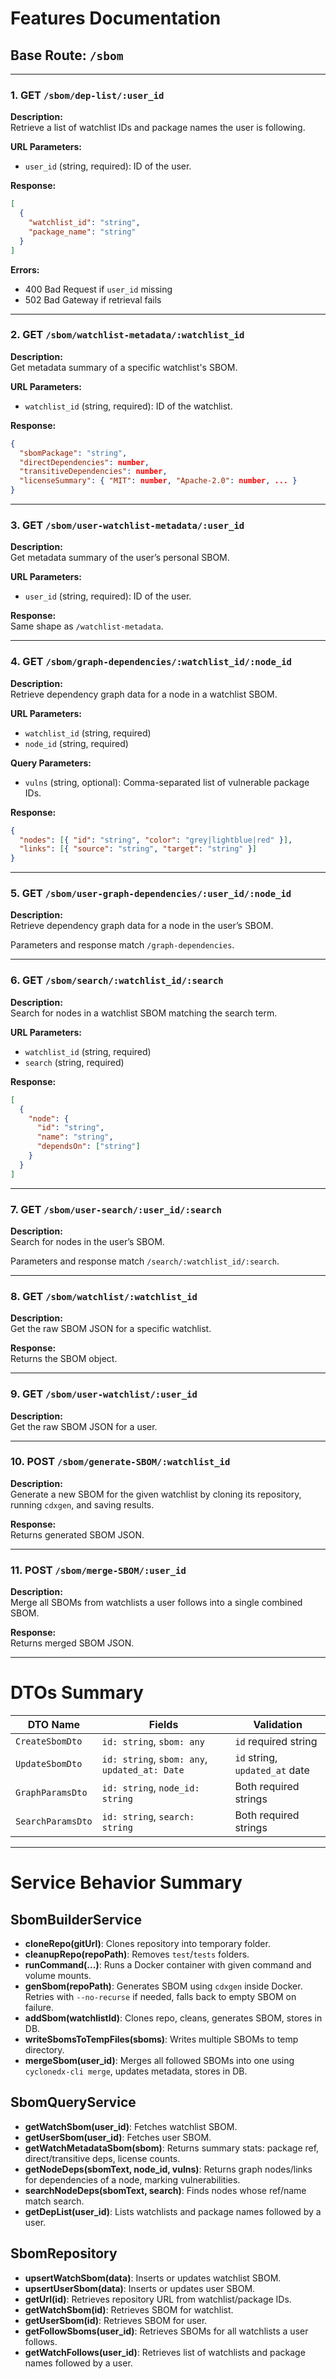 # Features Documentation

## Base Route: `/sbom`

---

### 1. **GET `/sbom/dep-list/:user_id`**

**Description:**  
Retrieve a list of watchlist IDs and package names the user is following.

**URL Parameters:**  
- `user_id` (string, required): ID of the user.

**Response:**  
```json
[
  {
    "watchlist_id": "string",
    "package_name": "string"
  }
]
```

**Errors:**  
- 400 Bad Request if `user_id` missing  
- 502 Bad Gateway if retrieval fails

---

### 2. **GET `/sbom/watchlist-metadata/:watchlist_id`**

**Description:**  
Get metadata summary of a specific watchlist's SBOM.

**URL Parameters:**  
- `watchlist_id` (string, required): ID of the watchlist.

**Response:**  
```json
{
  "sbomPackage": "string",
  "directDependencies": number,
  "transitiveDependencies": number,
  "licenseSummary": { "MIT": number, "Apache-2.0": number, ... }
}
```

---

### 3. **GET `/sbom/user-watchlist-metadata/:user_id`**

**Description:**  
Get metadata summary of the user’s personal SBOM.

**URL Parameters:**  
- `user_id` (string, required): ID of the user.

**Response:**  
Same shape as `/watchlist-metadata`.

---

### 4. **GET `/sbom/graph-dependencies/:watchlist_id/:node_id`**

**Description:**  
Retrieve dependency graph data for a node in a watchlist SBOM.

**URL Parameters:**  
- `watchlist_id` (string, required)  
- `node_id` (string, required)

**Query Parameters:**  
- `vulns` (string, optional): Comma-separated list of vulnerable package IDs.

**Response:**  
```json
{
  "nodes": [{ "id": "string", "color": "grey|lightblue|red" }],
  "links": [{ "source": "string", "target": "string" }]
}
```

---

### 5. **GET `/sbom/user-graph-dependencies/:user_id/:node_id`**

**Description:**  
Retrieve dependency graph data for a node in the user’s SBOM.

Parameters and response match `/graph-dependencies`.

---

### 6. **GET `/sbom/search/:watchlist_id/:search`**

**Description:**  
Search for nodes in a watchlist SBOM matching the search term.

**URL Parameters:**  
- `watchlist_id` (string, required)  
- `search` (string, required)

**Response:**  
```json
[
  {
    "node": {
      "id": "string",
      "name": "string",
      "dependsOn": ["string"]
    }
  }
]
```

---

### 7. **GET `/sbom/user-search/:user_id/:search`**

**Description:**  
Search for nodes in the user’s SBOM.

Parameters and response match `/search/:watchlist_id/:search`.

---

### 8. **GET `/sbom/watchlist/:watchlist_id`**

**Description:**  
Get the raw SBOM JSON for a specific watchlist.

**Response:**  
Returns the SBOM object.

---

### 9. **GET `/sbom/user-watchlist/:user_id`**

**Description:**  
Get the raw SBOM JSON for a user.

---

### 10. **POST `/sbom/generate-SBOM/:watchlist_id`**

**Description:**  
Generate a new SBOM for the given watchlist by cloning its repository, running `cdxgen`, and saving results.

**Response:**  
Returns generated SBOM JSON.

---

### 11. **POST `/sbom/merge-SBOM/:user_id`**

**Description:**  
Merge all SBOMs from watchlists a user follows into a single combined SBOM.

**Response:**  
Returns merged SBOM JSON.

---

# DTOs Summary

| DTO Name          | Fields                                   | Validation               |
|-------------------|------------------------------------------|--------------------------|
| `CreateSbomDto`   | `id: string`, `sbom: any`                 | `id` required string     |
| `UpdateSbomDto`   | `id: string`, `sbom: any`, `updated_at: Date` | `id` string, `updated_at` date |
| `GraphParamsDto`  | `id: string`, `node_id: string`           | Both required strings    |
| `SearchParamsDto` | `id: string`, `search: string`            | Both required strings    |

---

# Service Behavior Summary

## SbomBuilderService
- **cloneRepo(gitUrl)**: Clones repository into temporary folder.  
- **cleanupRepo(repoPath)**: Removes `test`/`tests` folders.  
- **runCommand(...)**: Runs a Docker container with given command and volume mounts.  
- **genSbom(repoPath)**: Generates SBOM using `cdxgen` inside Docker. Retries with `--no-recurse` if needed, falls back to empty SBOM on failure.  
- **addSbom(watchlistId)**: Clones repo, cleans, generates SBOM, stores in DB.  
- **writeSbomsToTempFiles(sboms)**: Writes multiple SBOMs to temp directory.  
- **mergeSbom(user_id)**: Merges all followed SBOMs into one using `cyclonedx-cli merge`, updates metadata, stores in DB.

## SbomQueryService
- **getWatchSbom(user_id)**: Fetches watchlist SBOM.  
- **getUserSbom(user_id)**: Fetches user SBOM.  
- **getWatchMetadataSbom(sbom)**: Returns summary stats: package ref, direct/transitive deps, license counts.  
- **getNodeDeps(sbomText, node_id, vulns)**: Returns graph nodes/links for dependencies of a node, marking vulnerabilities.  
- **searchNodeDeps(sbomText, search)**: Finds nodes whose ref/name match search.  
- **getDepList(user_id)**: Lists watchlists and package names followed by a user.

## SbomRepository
- **upsertWatchSbom(data)**: Inserts or updates watchlist SBOM.  
- **upsertUserSbom(data)**: Inserts or updates user SBOM.  
- **getUrl(id)**: Retrieves repository URL from watchlist/package IDs.  
- **getWatchSbom(id)**: Retrieves SBOM for watchlist.  
- **getUserSbom(id)**: Retrieves SBOM for user.  
- **getFollowSboms(user_id)**: Retrieves SBOMs for all watchlists a user follows.  
- **getWatchFollows(user_id)**: Retrieves list of watchlists and package names followed by a user.